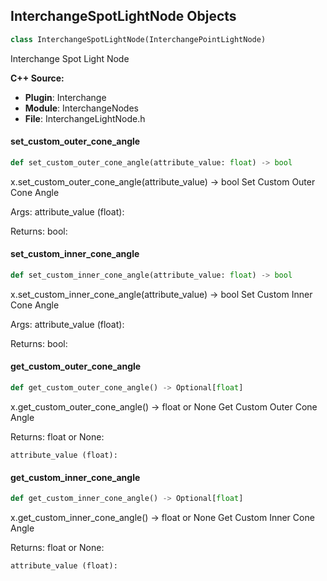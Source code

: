 ## InterchangeSpotLightNode Objects

```python
class InterchangeSpotLightNode(InterchangePointLightNode)
```

Interchange Spot Light Node

**C++ Source:**

- **Plugin**: Interchange
- **Module**: InterchangeNodes
- **File**: InterchangeLightNode.h

<a id="unreal.InterchangeSpotLightNode.set_custom_outer_cone_angle"></a>

#### set_custom_outer_cone_angle

```python
def set_custom_outer_cone_angle(attribute_value: float) -> bool
```

x.set_custom_outer_cone_angle(attribute_value) -> bool
Set Custom Outer Cone Angle

Args:
    attribute_value (float): 

Returns:
    bool:

<a id="unreal.InterchangeSpotLightNode.set_custom_inner_cone_angle"></a>

#### set_custom_inner_cone_angle

```python
def set_custom_inner_cone_angle(attribute_value: float) -> bool
```

x.set_custom_inner_cone_angle(attribute_value) -> bool
Set Custom Inner Cone Angle

Args:
    attribute_value (float): 

Returns:
    bool:

<a id="unreal.InterchangeSpotLightNode.get_custom_outer_cone_angle"></a>

#### get_custom_outer_cone_angle

```python
def get_custom_outer_cone_angle() -> Optional[float]
```

x.get_custom_outer_cone_angle() -> float or None
Get Custom Outer Cone Angle

Returns:
    float or None: 

    attribute_value (float):

<a id="unreal.InterchangeSpotLightNode.get_custom_inner_cone_angle"></a>

#### get_custom_inner_cone_angle

```python
def get_custom_inner_cone_angle() -> Optional[float]
```

x.get_custom_inner_cone_angle() -> float or None
Get Custom Inner Cone Angle

Returns:
    float or None: 

    attribute_value (float):

<a id="unreal.InterchangeRectLightNode"></a>